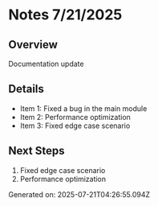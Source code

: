 # Notes 7/21/2025

## Overview
Documentation update

## Details
- Item 1: Fixed a bug in the main module
- Item 2: Performance optimization
- Item 3: Fixed edge case scenario

## Next Steps
1. Fixed edge case scenario
2. Performance optimization

Generated on: 2025-07-21T04:26:55.094Z
